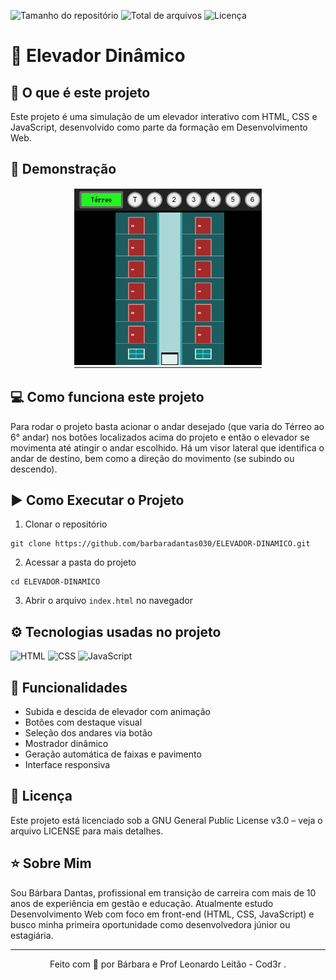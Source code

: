 ![Tamanho do repositório](https://img.shields.io/github/repo-size/barbaradantas030/ELEVADOR-DINAMICO?style=plastic)
![Total de arquivos](https://img.shields.io/github/directory-file-count/barbaradantas030/ELEVADOR-DINAMICO?type=file&style=plastic)
![Licença](https://img.shields.io/github/license/barbaradantas030/altera-fundo?style=plastic)


# 🚀 Elevador Dinâmico

## 🔮 O que é este projeto 
Este projeto é uma simulação de um elevador interativo com HTML, CSS e JavaScript, desenvolvido como parte da formação em Desenvolvimento Web.


## 📸 Demonstração

<p align="center">
<img src="./assets/Elevador-animacao.gif" alt="Animacao Elevador" width="300px"></img>
</p>


## 💻 Como funciona este projeto
Para rodar o projeto basta acionar o andar desejado (que varia do Térreo ao 6° andar) nos botões localizados acima do projeto e então o elevador se movimenta até atingir o andar escolhido. Há um visor lateral que identifica o andar de destino, bem como a direção do movimento (se subindo ou descendo).

## ▶ Como Executar o Projeto

1. Clonar o repositório
```
git clone https://github.com/barbaradantas030/ELEVADOR-DINAMICO.git
```
2. Acessar a pasta do projeto
```
cd ELEVADOR-DINAMICO
```
3. Abrir o arquivo ```index.html``` no navegador


## ⚙️ Tecnologias usadas no projeto
![HTML](https://img.shields.io/badge/HTML5-E34F26?style=plastic&logo=html5&logoColor=white)
![CSS](https://img.shields.io/badge/CSS3-1572B6?style=plastic&logo=css3&logoColor=white)
![JavaScript](https://img.shields.io/badge/JavaScript-323330?style=plastic&logo=javascript&logoColor=F7DF1E)

## 💎 Funcionalidades
- Subida e descida de elevador com animação
- Botões com destaque visual
- Seleção dos andares via botão
- Mostrador dinâmico
- Geração automática de faixas e pavimento
- Interface responsiva

## 📄 Licença
Este projeto está licenciado sob a GNU General Public License v3.0 – veja o arquivo LICENSE para mais detalhes.

## ⭐ Sobre Mim
Sou Bárbara Dantas, profissional em transição de carreira com mais de 10 anos de experiência em gestão e educação. Atualmente estudo Desenvolvimento Web com foco em front-end (HTML, CSS, JavaScript) e busco minha primeira oportunidade como desenvolvedora júnior ou estagiária.

----------
<p align="center">Feito com 💟 por Bárbara e Prof Leonardo Leitão - Cod3r .</p>
